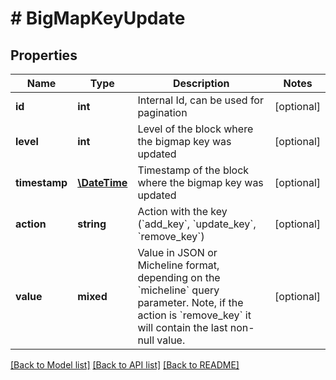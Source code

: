 # # BigMapKeyUpdate

## Properties

Name | Type | Description | Notes
------------ | ------------- | ------------- | -------------
**id** | **int** | Internal Id, can be used for pagination | [optional]
**level** | **int** | Level of the block where the bigmap key was updated | [optional]
**timestamp** | [**\DateTime**](\DateTime.md) | Timestamp of the block where the bigmap key was updated | [optional]
**action** | **string** | Action with the key (&#x60;add_key&#x60;, &#x60;update_key&#x60;, &#x60;remove_key&#x60;) | [optional]
**value** | **mixed** | Value in JSON or Micheline format, depending on the &#x60;micheline&#x60; query parameter. Note, if the action is &#x60;remove_key&#x60; it will contain the last non-null value. | [optional]

[[Back to Model list]](../../README.md#models) [[Back to API list]](../../README.md#endpoints) [[Back to README]](../../README.md)
